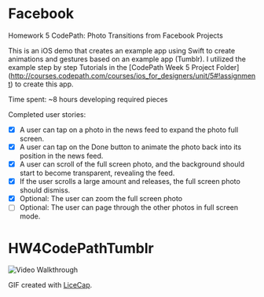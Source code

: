 # Facebook
Homework 5 CodePath: Photo Transitions from Facebook Projects

This is an iOS demo that creates an example app using Swift to create animations and gestures based on an example app (Tumblr).  I utilized the example step by step Tutorials in the [CodePath Week 5 Project Folder] (http://courses.codepath.com/courses/ios_for_designers/unit/5#!assignment) to create this app.  

Time spent: ~8 hours developing required pieces

Completed user stories:
* [x] A user can tap on a photo in the news feed to expand the photo full screen.
* [x] A user can tap on the Done button to animate the photo back into its position in the news feed.
* [x] A user can scroll of the full screen photo, and the background should start to become transparent, revealing the feed.
* [x] If the user scrolls a large amount and releases, the full screen photo should dismiss.
* [x] Optional: The user can zoom the full screen photo
* [ ] Optional: The user can page through the other photos in full screen mode.

# HW4CodePathTumblr

![Video Walkthrough](HW5_withFirstOptional.gif)

GIF created with [LiceCap](http://www.cockos.com/licecap/).
